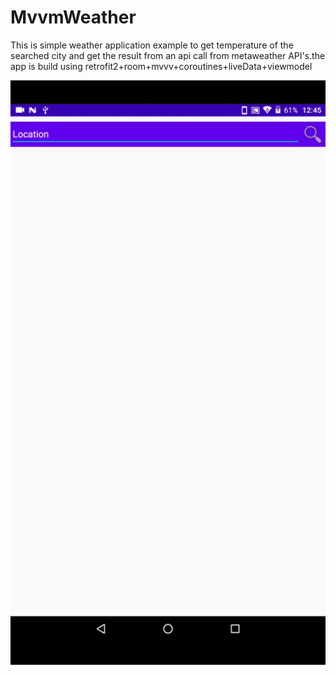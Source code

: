 # MvvmWeather
This is simple weather application example to get temperature of the searched city and get the result from an api call from metaweather API's.the app is build using  retrofit2+room+mvvv+coroutines+liveData+viewmodel


![](MvvmWeatherDemo.gif)
